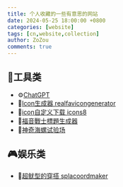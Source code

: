 ```yaml
---
title: 个人收藏的一些有意思的网站
date: 2024-05-25 18:00:00 +0800
categories: [website]
tags: [cn,website,collection]
author: ZoZou
comments: true
---
```


## 🔧工具类

- ⚙[ChatGPT](https://chatgpt.com/)
- 📏[Icon生成器 realfavicongenerator](https://realfavicongenerator.net/)
- 🔧[icon自定义下载 icons8](https://icons8.com/)
- 🎴[福音戰士標題生成器](https://lab.magiconch.com/eva-title/)
- 🐚[神奇海螺试验场](https://lab.magiconch.com/)


## 🎮娱乐类

- 🦑[超鱿型的穿搭 splacoordmaker](https://splacoordmaker.app/)